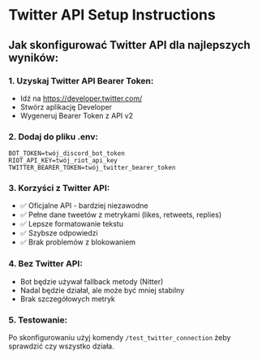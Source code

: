 # Twitter API Setup Instructions

## Jak skonfigurować Twitter API dla najlepszych wyników:

### 1. Uzyskaj Twitter API Bearer Token:
- Idź na https://developer.twitter.com/
- Stwórz aplikację Developer
- Wygeneruj Bearer Token z API v2

### 2. Dodaj do pliku .env:
```
BOT_TOKEN=twój_discord_bot_token
RIOT_API_KEY=twój_riot_api_key
TWITTER_BEARER_TOKEN=twój_twitter_bearer_token
```

### 3. Korzyści z Twitter API:
- ✅ Oficjalne API - bardziej niezawodne
- ✅ Pełne dane tweetów z metrykami (likes, retweets, replies)
- ✅ Lepsze formatowanie tekstu
- ✅ Szybsze odpowiedzi
- ✅ Brak problemów z blokowaniem

### 4. Bez Twitter API:
- Bot będzie używał fallback metody (Nitter)
- Nadal będzie działał, ale może być mniej stabilny
- Brak szczegółowych metryk

### 5. Testowanie:
Po skonfigurowaniu użyj komendy `/test_twitter_connection` żeby sprawdzić czy wszystko działa.